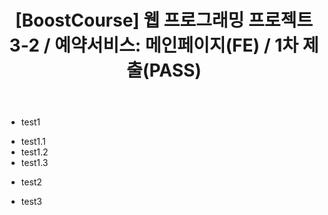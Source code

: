 ﻿---
layout: post
title: '[BoostCourse] 웹 프로그래밍 프로젝트 3-2 / 예약서비스: 메인페이지(FE) / 1차 제출(PASS)'
image: '/images/posts/boostcourse.JPG'
---


* test1
- test1.1
- test1.2
- test1.3

* test2

* test3